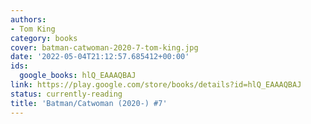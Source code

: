 ```yaml
---
authors:
- Tom King
category: books
cover: batman-catwoman-2020-7-tom-king.jpg
date: '2022-05-04T21:12:57.685412+00:00'
ids:
  google_books: hlQ_EAAAQBAJ
link: https://play.google.com/store/books/details?id=hlQ_EAAAQBAJ
status: currently-reading
title: 'Batman/Catwoman (2020-) #7'
---
```

